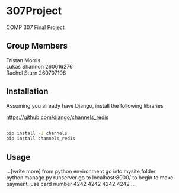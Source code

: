 # 307Project
COMP 307 Final Project

## Group Members
Tristan Morris <br />
Lukas Shannon 260616276 <br />
Rachel Sturn 260707106 <br />

## Installation

Assuming you already have Django, install the following libraries

https://github.com/django/channels_redis

```bash

pip install -U channels
pip install channels_redis

```

## Usage

...[write more]
from python environment go into mysite folder <br />
python manage.py runserver
go to localhost:8000/ to begin
to make payment, use card number 4242 4242 4242 4242
...